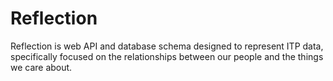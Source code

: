Reflection
=========

Reflection is web API and database schema designed to represent ITP data, specifically focused on the relationships between our people and the things we care about.

